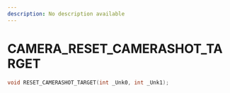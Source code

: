 ```yaml
---
description: No description available 
---
```


# CAMERA\_RESET_CAMERASHOT_TARGET

```cpp
void RESET_CAMERASHOT_TARGET(int _Unk0, int _Unk1);
```